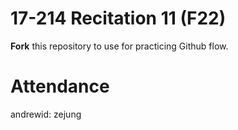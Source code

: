 # 17-214 Recitation 11 (F22)
**Fork** this repository to use for practicing Github flow.

# Attendance
andrewid:
zejung